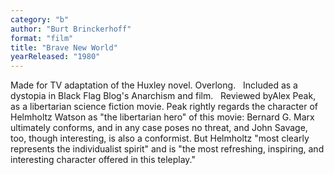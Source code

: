 ```yaml
---
category: "b"
author: "Burt Brinckerhoff"
format: "film"
title: "Brave New World"
yearReleased: "1980"
---
```

Made for TV adaptation of the Huxley novel. Overlong.
 
Included as a dystopia in Black Flag Blog's Anarchism and film.
 
Reviewed byAlex Peak, as a libertarian science fiction movie. Peak rightly regards the character of Helmholtz Watson as "the libertarian hero" of this movie: Bernard G. Marx ultimately conforms, and in any case poses no threat, and John Savage, too, though interesting, is also a conformist. But Helmholtz "most clearly represents the individualist spirit" and is "the most refreshing, inspiring, and interesting character offered in this teleplay."
